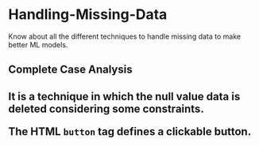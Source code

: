 # Handling-Missing-Data
Know about all the different techniques to handle missing data to make better ML models.

<h2>Complete Case Analysis<h2>
  <div>
    <p>It is a technique in which the null value data is deleted considering some constraints.</p>
    <p>The HTML <code>button</code> tag defines a clickable button.</p>
  </div>
  
